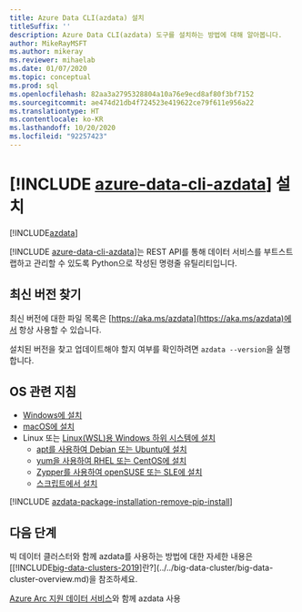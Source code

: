 ```yaml
---
title: Azure Data CLI(azdata) 설치
titleSuffix: ''
description: Azure Data CLI(azdata) 도구를 설치하는 방법에 대해 알아봅니다.
author: MikeRayMSFT
ms.author: mikeray
ms.reviewer: mihaelab
ms.date: 01/07/2020
ms.topic: conceptual
ms.prod: sql
ms.openlocfilehash: 82aa3a2795328804a10a76e9ecd8af80f3bf7152
ms.sourcegitcommit: ae474d21db4f724523e419622ce79f611e956a22
ms.translationtype: HT
ms.contentlocale: ko-KR
ms.lasthandoff: 10/20/2020
ms.locfileid: "92257423"
---
```

# <a name="install-azure-data-cli-azdata"></a>[!INCLUDE [azure-data-cli-azdata](../../includes/azure-data-cli-azdata.md)] 설치

[!INCLUDE[azdata](../../includes/applies-to-version/azdata.md)]

[!INCLUDE [azure-data-cli-azdata](../../includes/azure-data-cli-azdata.md)]는 REST API를 통해 데이터 서비스를 부트스트랩하고 관리할 수 있도록 Python으로 작성된 명령줄 유틸리티입니다. 

## <a name="find-latest-version"></a>최신 버전 찾기

최신 버전에 대한 파일 목록은 [https://aka.ms/azdata](https://aka.ms/azdata)에서 항상 사용할 수 있습니다.

설치된 버전을 찾고 업데이트해야 할지 여부를 확인하려면 `azdata --version`을 실행합니다.

## <a name="os-specific-instructions"></a>OS 관련 지침

* [Windows에 설치](../install/deploy-install-azdata-installer.md)
* [macOS에 설치](../install/deploy-install-azdata-macos.md)
* Linux 또는 [Linux(WSL)용 Windows 하위 시스템에 설치](/windows/wsl/about/)
   * [apt를 사용하여 Debian 또는 Ubuntu에 설치](../install/deploy-install-azdata-linux-package.md)
   * [yum을 사용하여 RHEL 또는 CentOS에 설치](../install/deploy-install-azdata-yum.md)
   * [Zypper를 사용하여 openSUSE 또는 SLE에 설치](../install/deploy-install-azdata-zypper.md)
   * [스크립트에서 설치](../install/deploy-install-azdata-pip.md)

[!INCLUDE [azdata-package-installation-remove-pip-install](../../includes/azdata-package-installation-remove-pip-install.md)]

## <a name="next-steps"></a>다음 단계

빅 데이터 클러스터와 함께 azdata를 사용하는 방법에 대한 자세한 내용은 [[!INCLUDE[big-data-clusters-2019](../../includes/ssbigdataclusters-ver15.md)]란?](../../big-data-cluster/big-data-cluster-overview.md)을 참조하세요.

[Azure Arc 지원 데이터 서비스](/azure/azure-arc/data/)와 함께 azdata 사용
